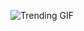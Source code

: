 
<!-- GIF_SECTION -->
![Trending GIF](https://media3.giphy.com/media/v1.Y2lkPThiYjIxNzcyMHM5dnAwbXAzZWM1YWt5ZmdtZDcyN284MnM3cWN5b2Nkc24xZXRzZiZlcD12MV9naWZzX3NlYXJjaCZjdD1n/3oKIPnAiaMCws8nOsE/giphy.gif)
<!-- END_GIF_SECTION -->
